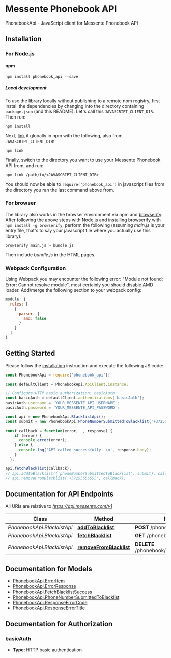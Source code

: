 # Messente Phonebook API

PhonebookApi - JavaScript client for Messente Phonebook API

## Installation

### For [Node.js](https://nodejs.org/)

#### npm

```shell
npm install phonebook_api --save
```

##### Local development

To use the library locally without publishing to a remote npm registry, first install the dependencies by changing
into the directory containing `package.json` (and this README). Let's call this `JAVASCRIPT_CLIENT_DIR`. Then run:

```shell
npm install
```

Next, [link](https://docs.npmjs.com/cli/link) it globally in npm with the following, also from `JAVASCRIPT_CLIENT_DIR`:

```shell
npm link
```

Finally, switch to the directory you want to use your Messente Phonebook API from, and run:

```shell
npm link /path/to/<JAVASCRIPT_CLIENT_DIR>
```

You should now be able to `require('phonebook_api')` in javascript files from the directory you ran the last
command above from.

### For browser

The library also works in the browser environment via npm and [browserify](http://browserify.org/). After following
the above steps with Node.js and installing browserify with `npm install -g browserify`,
perform the following (assuming *main.js* is your entry file, that's to say your javascript file where you actually
use this library):

```shell
browserify main.js > bundle.js
```

Then include *bundle.js* in the HTML pages.

### Webpack Configuration

Using Webpack you may encounter the following error: "Module not found: Error:
Cannot resolve module", most certainly you should disable AMD loader. Add/merge
the following section to your webpack config:

```javascript
module: {
  rules: [
    {
      parser: {
        amd: false
      }
    }
  ]
}
```

## Getting Started

Please follow the [installation](#installation) instruction and execute the following JS code:

```javascript
const PhonebookApi = require('phonebook_api');

const defaultClient = PhonebookApi.ApiClient.instance;

// Configure HTTP basic authorization: basicAuth
const basicAuth = defaultClient.authentications['basicAuth'];
basicAuth.username = 'YOUR_MESSENTE_API_USERNAME';
basicAuth.password = 'YOUR_MESSENTE_API_PASSWORD';

const api = new PhonebookApi.BlacklistApi();
const submit = new PhonebookApi.PhoneNumberSubmittedToBlacklist('+37255555555');

const callback = function(error, _, response) {
    if (error) {
      console.error(error);
    } else {
      console.log('API called successfully. \n', response.body);
    }
  };

api.fetchBlacklist(callback);
// api.addToBlacklist({'phoneNumberSubmittedToBlacklist': submit}, callback);
// api.removeFromBlacklist('+37255555555', callback);
```

## Documentation for API Endpoints

All URIs are relative to *<https://api.messente.com/v1>*

Class | Method | HTTP request |
------------ | ------------- | ------------- |
*PhonebookApi.BlacklistApi* | [**addToBlacklist**](docs/BlacklistApi.md#addToBlacklist) | **POST** /phonebook/blacklist |
*PhonebookApi.BlacklistApi* | [**fetchBlacklist**](docs/BlacklistApi.md#fetchBlacklist) | **GET** /phonebook/blacklist |
*PhonebookApi.BlacklistApi* | [**removeFromBlacklist**](docs/BlacklistApi.md#removeFromBlacklist) | **DELETE** /phonebook/blacklist/{phone_number} |

## Documentation for Models

- [PhonebookApi.ErrorItem](docs/ErrorItem.md)
- [PhonebookApi.ErrorResponse](docs/ErrorResponse.md)
- [PhonebookApi.FetchBlacklistSuccess](docs/FetchBlacklistSuccess.md)
- [PhonebookApi.PhoneNumberSubmittedToBlacklist](docs/PhoneNumberSubmittedToBlacklist.md)
- [PhonebookApi.ResponseErrorCode](docs/ResponseErrorCode.md)
- [PhonebookApi.ResponseErrorTitle](docs/ResponseErrorTitle.md)

## Documentation for Authorization

### basicAuth

- **Type**: HTTP basic authentication
